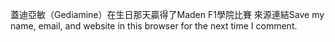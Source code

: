 蓋迪亞敏（Gediamine）在生日那天贏得了Maden F1學院比賽
來源連結Save my name, email, and website in this browser for the next time I comment.